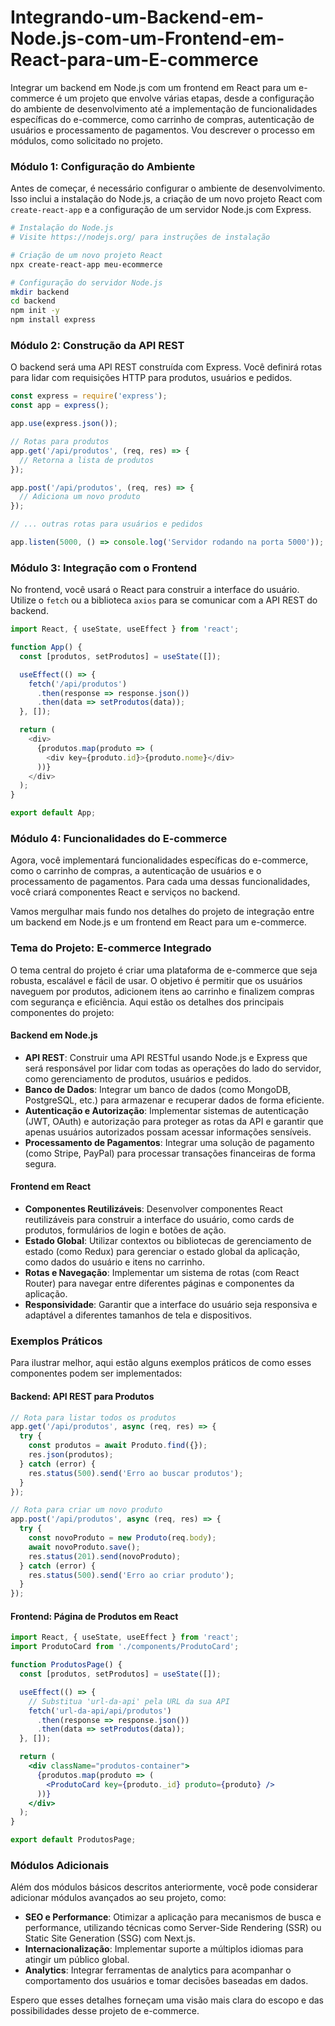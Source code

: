 # Integrando-um-Backend-em-Node.js-com-um-Frontend-em-React-para-um-E-commerce

Integrar um backend em Node.js com um frontend em React para um e-commerce é um projeto que envolve várias etapas, desde a configuração do ambiente de desenvolvimento até a implementação de funcionalidades específicas do e-commerce, como carrinho de compras, autenticação de usuários e processamento de pagamentos. Vou descrever o processo em módulos, como solicitado no projeto.

### Módulo 1: Configuração do Ambiente
Antes de começar, é necessário configurar o ambiente de desenvolvimento. Isso inclui a instalação do Node.js, a criação de um novo projeto React com `create-react-app` e a configuração de um servidor Node.js com Express.

```bash
# Instalação do Node.js
# Visite https://nodejs.org/ para instruções de instalação

# Criação de um novo projeto React
npx create-react-app meu-ecommerce

# Configuração do servidor Node.js
mkdir backend
cd backend
npm init -y
npm install express
```

### Módulo 2: Construção da API REST
O backend será uma API REST construída com Express. Você definirá rotas para lidar com requisições HTTP para produtos, usuários e pedidos.

```javascript
const express = require('express');
const app = express();

app.use(express.json());

// Rotas para produtos
app.get('/api/produtos', (req, res) => {
  // Retorna a lista de produtos
});

app.post('/api/produtos', (req, res) => {
  // Adiciona um novo produto
});

// ... outras rotas para usuários e pedidos

app.listen(5000, () => console.log('Servidor rodando na porta 5000'));
```

### Módulo 3: Integração com o Frontend
No frontend, você usará o React para construir a interface do usuário. Utilize o `fetch` ou a biblioteca `axios` para se comunicar com a API REST do backend.

```javascript
import React, { useState, useEffect } from 'react';

function App() {
  const [produtos, setProdutos] = useState([]);

  useEffect(() => {
    fetch('/api/produtos')
      .then(response => response.json())
      .then(data => setProdutos(data));
  }, []);

  return (
    <div>
      {produtos.map(produto => (
        <div key={produto.id}>{produto.nome}</div>
      ))}
    </div>
  );
}

export default App;
```

### Módulo 4: Funcionalidades do E-commerce
Agora, você implementará funcionalidades específicas do e-commerce, como o carrinho de compras, a autenticação de usuários e o processamento de pagamentos. Para cada uma dessas funcionalidades, você criará componentes React e serviços no backend.

Vamos mergulhar mais fundo nos detalhes do projeto de integração entre um backend em Node.js e um frontend em React para um e-commerce.

### Tema do Projeto: E-commerce Integrado

O tema central do projeto é criar uma plataforma de e-commerce que seja robusta, escalável e fácil de usar. O objetivo é permitir que os usuários naveguem por produtos, adicionem itens ao carrinho e finalizem compras com segurança e eficiência. Aqui estão os detalhes dos principais componentes do projeto:

#### Backend em Node.js
- **API REST**: Construir uma API RESTful usando Node.js e Express que será responsável por lidar com todas as operações do lado do servidor, como gerenciamento de produtos, usuários e pedidos.
- **Banco de Dados**: Integrar um banco de dados (como MongoDB, PostgreSQL, etc.) para armazenar e recuperar dados de forma eficiente.
- **Autenticação e Autorização**: Implementar sistemas de autenticação (JWT, OAuth) e autorização para proteger as rotas da API e garantir que apenas usuários autorizados possam acessar informações sensíveis.
- **Processamento de Pagamentos**: Integrar uma solução de pagamento (como Stripe, PayPal) para processar transações financeiras de forma segura.

#### Frontend em React
- **Componentes Reutilizáveis**: Desenvolver componentes React reutilizáveis para construir a interface do usuário, como cards de produtos, formulários de login e botões de ação.
- **Estado Global**: Utilizar contextos ou bibliotecas de gerenciamento de estado (como Redux) para gerenciar o estado global da aplicação, como dados do usuário e itens no carrinho.
- **Rotas e Navegação**: Implementar um sistema de rotas (com React Router) para navegar entre diferentes páginas e componentes da aplicação.
- **Responsividade**: Garantir que a interface do usuário seja responsiva e adaptável a diferentes tamanhos de tela e dispositivos.

### Exemplos Práticos

Para ilustrar melhor, aqui estão alguns exemplos práticos de como esses componentes podem ser implementados:

#### Backend: API REST para Produtos
```javascript
// Rota para listar todos os produtos
app.get('/api/produtos', async (req, res) => {
  try {
    const produtos = await Produto.find({});
    res.json(produtos);
  } catch (error) {
    res.status(500).send('Erro ao buscar produtos');
  }
});

// Rota para criar um novo produto
app.post('/api/produtos', async (req, res) => {
  try {
    const novoProduto = new Produto(req.body);
    await novoProduto.save();
    res.status(201).send(novoProduto);
  } catch (error) {
    res.status(500).send('Erro ao criar produto');
  }
});
```

#### Frontend: Página de Produtos em React
```jsx
import React, { useState, useEffect } from 'react';
import ProdutoCard from './components/ProdutoCard';

function ProdutosPage() {
  const [produtos, setProdutos] = useState([]);

  useEffect(() => {
    // Substitua 'url-da-api' pela URL da sua API
    fetch('url-da-api/api/produtos')
      .then(response => response.json())
      .then(data => setProdutos(data));
  }, []);

  return (
    <div className="produtos-container">
      {produtos.map(produto => (
        <ProdutoCard key={produto._id} produto={produto} />
      ))}
    </div>
  );
}

export default ProdutosPage;
```

### Módulos Adicionais

Além dos módulos básicos descritos anteriormente, você pode considerar adicionar módulos avançados ao seu projeto, como:

- **SEO e Performance**: Otimizar a aplicação para mecanismos de busca e performance, utilizando técnicas como Server-Side Rendering (SSR) ou Static Site Generation (SSG) com Next.js.
- **Internacionalização**: Implementar suporte a múltiplos idiomas para atingir um público global.
- **Analytics**: Integrar ferramentas de analytics para acompanhar o comportamento dos usuários e tomar decisões baseadas em dados.

Espero que esses detalhes forneçam uma visão mais clara do escopo e das possibilidades desse projeto de e-commerce.
